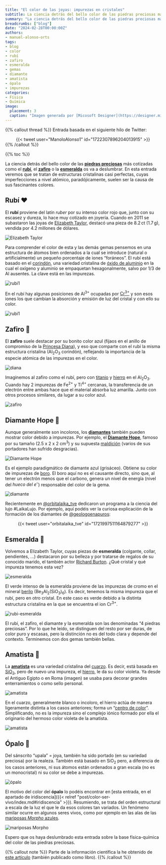 ```yaml
---
title: "El color de las joyas: impurezas en cristales"
subtitle: La ciencia detrás del bello color de las piedras preciosas más cotizadas
summary: "La ciencia detrás del bello color de las piedras preciosas más cotizadas."
breadcrumbs: ["blog"]
date: "2024-02-28T00:00:00Z"
authors:
- manuel-alonso-orts
tags:
- blog
- color
- rubí
- zafiro
- esmeralda
- gemas
- diamante
- amatista
- ópalo
- impurezas
categories:
- Física
- Química
image:
  placement: 3
  caption: "Imagen generada por [Micosoft Designer](https://designer.microsoft.com), con tecnología de [DALL·E 3](https://openai.com/dall-e-3)"
---
```


{{% callout thread %}}
Entrada basada en el siguiente hilo de Twitter:
<div align="center">
{{< tweet user="ManoloAlonso1" id="1722307896204013915" >}}
</div>
{{% /callout %}}

{{% toc %}}

La ciencia detrás del bello color de las [**piedras preciosas**](https://es.wikipedia.org/wiki/Gema) más cotizadas como el [**rubí**](https://es.wikipedia.org/wiki/Rubí), el [**zafiro**](https://es.wikipedia.org/wiki/Zafiro) o la [**esmeralda**](https://es.wikipedia.org/wiki/Esmeralda) os va a deslumbrar. En esta entrada veremos que se tratan de estructuras cristalinas casi perfectas, cuyas imperfecciones a nivel atómico, paradójicamente, suelen ser la causa de sus fascinantes colores.

## Rubí ♥️

El **rubí** proviene del latín *ruber* por su intenso color rojo que, junto con su escasez y dureza, lo hace muy cotizado en joyería. Cuando en 2011 se subastaron las joyas de [Elizabeth Taylor](https://es.wikipedia.org/wiki/Elizabeth_Taylor), destacó una pieza de 8.2&thinsp;ct (1.7&thinsp;g), vendida por 4.2 millones de dólares.

![Elizabeth Taylor](https://theadventurine.com/wp-content/uploads/2017/12/lead-830-7.jpg "Elizabeth Taylor portando su anillo de rubí. Imagen de https://theadventurine.com/culture/elizabeth-taylor/elizabeth-taylors-christmas-ruby-ring/.")

Para comprender el color de esta y las demás gemas pensemos en una estructura de átomos bien ordenados a la cual se introduce (natural o artificialmente) un pequeño porcentaje de iones “foráneos”. El rubí está basado en el [corindón](https://es.wikipedia.org/wiki/Corindón), una variedad cristalina de [óxido de aluminio](https://es.wikipedia.org/wiki/Alúmina) en la cual el oxígeno y aluminio se empaquetan hexagonalmente, salvo por 1/3 de Al ausentes. La clave está en las impurezas.

![rubi1](rubi1.png "Izquierda: Distintos cristales de corindón (imagen de Wikipedia). Dependiendo de sus impurezas, el cristal puede ser de un color u otro. A la derecha, la estructura cristalina del corindón (imagen de https://cpictures.homes/corundum-structure), donde se muestra el empaquetado hexagonal (HCP) de los iones de oxígeno y de aluminio y se puede ver que 1/3 posiciones están desocupadas.")

En el rubí hay algunas posiciones de Al<sup>3+</sup> ocupadas por [Cr<sup>3+</sup>](https://es.wikipedia.org/wiki/Cromo) y son esos iones los que cambian la absorción y emisión de luz del cristal y con ello su color.

![rubi1](rubi2.png "El rubí (imagen de Wikipedia). Las impurezas de cromo en el corindón le proporcionan su color rojo intenso. A la derecha, la estructura cristalina del corindón donde una de las posiciones hay cromo en vez de aluminio. En general, esta sustitución de aluminio (Al<sup>3+</sup>) por cromo (Cr<sup>3+</sup>) ocurrirá solo 1/100 posiciones aproximadamente. Imagen adaptada de https://cpictures.homes/corundum-structure.")

## Zafiro 💍

El **zafiro** suele destacar por su bonito color azul (fijaos en el anillo de compromiso de la [Princesa Diana](https://es.wikipedia.org/wiki/Diana_de_Gales)), y eso que comparte con el rubí la misma estructura cristalina (Al<sub>2</sub>O<sub>3</sub> corindón), reflejando la importancia de la especie atómica de las impurezas en el color.

![diana](diana.webp "La princesa Diana de Gales portando su anillo de zafiro. Imagen de https://www.etsy.com/es/listing/1143517898/replica-de-la-realeza-de-alta-calidad.")

Imaginemos al zafiro como el rubí, pero con [titanio](https://es.wikipedia.org/wiki/Titanio) y [hierro](https://es.wikipedia.org/wiki/Hierro) en el Al<sub>2</sub>O<sub>3</sub>. Cuando hay 2 impurezas de Fe<sup>2+</sup> y Ti<sup>4+</sup> cercanas, la transferencia de un electrón entre ambas hace que el material absorba luz amarilla. Junto con otros procesos similares, da lugar a su color azul.

![zafiro](zafiro.png)

## Diamante Hope 💎

Aunque generalmente son incoloros, los [**diamantes**](https://es.wikipedia.org/wiki/Diamante) también pueden mostrar color debido a impurezas. Por ejemplo, el [**Diamante Hope**](https://es.wikipedia.org/wiki/Diamante_Hope), famoso por su tamaño (2.5 x 2 x 2 cm<sup>3</sup>) y su supuesta [maldición](https://es.wikipedia.org/wiki/Diamante_Hope#La_maldición_atribuida) (varios de sus portadores han sufrido desgracias).

![Diamante Hope](https://www.capetowndiamondmuseum.org/wp-content/uploads/2019/09/CTDM-02-08-19-hope-4.jpg "El diamante Hope se extrajo en el siglo XVII en la India. Algunos creen que [Nicolas Fouquet](https://es.wikipedia.org/wiki/Nicolas_Fouquet) fue el verdadero [Hombre de la Máscara de Hierro](https://es.wikipedia.org/wiki/El_hombre_de_la_máscara_de_hierro). Trabajaba para el rey [Luis XIV](https://es.wikipedia.org/wiki/Luis_XIV_de_Francia) y se dice que llevó el diamante en una ocasión especial. Poco después, cayó en desgracia con el rey y fue desterrado de Francia y condenado a cadena perpetua. Fouquet pasó 15 años en la fortaleza de [Pinerolo](https://es.wikipedia.org/wiki/Pinerolo). Después de él, lo llevaron [Luis XVI](https://es.wikipedia.org/wiki/Luis_XVI_de_Francia) y [María Antonieta](https://es.wikipedia.org/wiki/María_Antonieta_de_Austria) y después de ellos, [María Luisa, princesa de Lamballe](https://es.wikipedia.org/wiki/María_Teresa_de_Saboya-Carignano). En mi opinión, es un ejemplo de casualidades (gente poderosa a la que le ocurren desgracias) que hacen que se busquen correlaciones que no existen. Fuente: https://www.capetowndiamondmuseum.org/blog/2019/09/5988/.")

Es el ejemplo paradigmático de diamante azul (grisáceo). Obtiene su color de impurezas de [boro](https://es.wikipedia.org/wiki/Boro). El boro aquí no es el causante directo, sino que, al tener un electrón menos que el carbono, genera un nivel de energía (nivel del *hueco del e<sup>–</sup>*) responsable del color de la gema.

![diamante](diamante.png "A la izquierda, el diamante Hope en la actualidad (Museo Nacional de Historia de Washington). A la derecha, un esquema de su estructura cristalina, mostrando un átomo de boro (B, en azul) en una de las posiciones de C (en gris). El diamante puro, sin B, es incoloro, aunque también se observan diamantes amarillos debido a la presencia de otra impureza más común del boro; el nitrógeno. Imágenes de https://geology.com/diamond/blue-diamonds/.")

Recientemente en [@orbitalaika_tve](https://twitter.com/orbitalaika_tve) dedicaron un programa a la ciencia del lujo #LaikaLujo. Por ejemplo, aquí podéis ver la curiosa explicación de la formación de los diamantes de [@geologoenapuros](https://twitter.com/geologoenapuros):

<div align="center">
{{< tweet user="orbitalaika_tve" id="1721997511164879277" >}}
</div>

## Esmeralda 💚

Volvemos a Elizabeth Taylor, cuyas piezas de **esmeralda** (colgante, collar, pendientes, ...) destacaron por su belleza y por tratarse de regalos de su conocido marido, el también actor [Richard Burton](https://es.wikipedia.org/wiki/Richard_Burton). ¿Qué cristal y qué impureza tenemos esta vez?

![esmeralda](esmeralda.png "Alguna de las esmeraldas en el set de Taylor provienen de la gran duquesa María Pávlovna de Rusia. Imagen compuesta de https://www.pinterest.com/pin/493566440410510680/ y https://blog.jewelove.in/2011/12/elizabeth-taylors-bulgari-emerald-suite.html.")

El verde intenso de la esmeralda proviene de las impurezas de cromo en el mineral [berilo](https://es.wikipedia.org/wiki/Berilo) (Be<sub>3</sub>Al<sub>2</sub>(SiO<sub>3</sub>)<sub>6</sub>). Es decir, tenemos la misma impureza que el rubí, pero en otro cristal. En este caso es verde debido a la distinta estructura cristalina en la que se encuentra el ion Cr<sup>3+</sup>.

![rubi-esmeralda](https://www.jewellerybusiness.com/wp-content/uploads/2022/07/Ruby-and-emerald-spectra-with-gemstones@2x.jpg "La sutil diferencia de estructura cristalina entre el corindón (Al<sub>2</sub>O<sub>3</sub>) y el mineral berilio (Be<sub>3</sub>Al<sub>2</sub>(SiO<sub>3</sub>)<sub>6</sub>) es la causante de la gran diferencia de color entre el rubí y la esmeralda, respectivamente. Imagen de https://www.jewellerybusiness.com/features/building-a-palette-using-candy-coloured-gemstones/.")

El rubí, el zafiro, el diamante y la esmeralda son las denominadas “4 piedras preciosas”. Por lo que he leído, se distinguen del resto por ser duras, de color puro y escasas, pero la distinción no es del todo clara y depende del contexto. Terminemos con dos gemas también bellas.

## Amatista 💜

La [**amatista**](https://es.wikipedia.org/wiki/Amatista) es una variedad cristalina del [cuarzo](https://es.wikipedia.org/wiki/Cuarzo). Es decir, está basada en [SiO<sub>2</sub>](https://es.wikipedia.org/wiki/Óxido_de_silicio(IV)), pero de nuevo una impureza, el [hierro](https://es.wikipedia.org/wiki/Hierro), le da su color violeta. Ya desde el Antiguo Egipto o en Roma (imagen) se usaba para decorar grandes enterramientos o como sello personal.

![amatista](amatista.jpg "Calcografía de amatista de Caracalla, posteriormente tallada como san Pedro con la inscripción en griego: Ο ΠΕΤΡΟϹ, translit. o Petros, lit. «la piedra» (tesoro de la Sainte-Chapelle). Fuente: https://commons.wikimedia.org/wiki/File:Intaglio_Caracalla_Cdm_Paris_Chab2101.jpg.")

En el cuarzo, generalmente blanco o incoloro, el hierro actúa de manera ligeramente distinta a los casos anteriores; forma un “[centro de color](https://es.wikipedia.org/wiki/Centro_de_color)”. Simplificando, no es la impureza sino el complejo iónico formado por ella el originario del hermoso color violeta de la amatista.

![amatista](amatista.png "Izquierda: Esquema del centro de color originario del color púrpura de la amatista. En la fig. A tenemos el cuarzo puro (que es incoloro) y en la B la impureza de hierro que, indirectamente, da su color a la amatista. Imágenes tomadas de https://www.webexhibits.org/causesofcolor/12.html (adaptada) y https://www.geologyin.com/2018/05/what-causes-purple-color-of-amethyst.html.")

## Ópalo 🌈

Del sánscrito “upala” = joya, también ha sido portado (en su variedad preciosa) por la realeza. También está basado en SiO<sub>2</sub> pero, a diferencia de los casos anteriores, ni sus átomos están ordenados a gran escala (no es un monocristal) ni su color se debe a impurezas.

![ópalo](opalo.jpg "En 1947, la reina [Isabel II de Inglaterra](https://es.wikipedia.org/wiki/Isabel_II_del_Reino_Unido) recibió el colgante y los pendientes de [ópalo Andramooka](https://en.wikipedia.org/wiki/Andamooka_Opal) del gobierno australiano. Fuente: https://www.opal-information.com/famousroyalopals.html.")

El motivo del color del **ópalo** lo podéis encontrar en [esta entrada, en el apartado de iridiscencia]({{< relref "post/color-ser-vivo/index.md#iridiscencia" >}}). Resumiendo, se trata del orden estructural a escala de la luz el que le da esos colores tan variados. Un fenómeno similar ocurre en algunos seres vivos, como por ejemplo en las alas de las [mariposas *Morpho* azules](https://es.wikipedia.org/wiki/Morpho).

![mariposas Morpho](https://miro.medium.com/v2/resize:fit:720/format:webp/1*8wdLO5WJVFZbWfeEkJqXmg.jpeg "Fuente: https://medium.com/@rawwerks/what-is-structural-color-536ee6fe46d4.")

Espero que os haya deslumbrado esta entrada sobre la base física-química del color de las piedras preciosas.

{{% callout note %}}
Parte de la información científica la he obtenido de [este artículo](https://onlinelibrary.wiley.com/doi/10.1002/col.5080120105) (también publicado como libro).
{{% /callout %}}